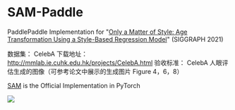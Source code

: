 # SAM-Paddle
PaddlePaddle Implementation for "[Only a Matter of Style: Age Transformation Using a Style-Based Regression Model](https://paperswithcode.com/paper/only-a-matter-of-style-age-transformation)" (SIGGRAPH 2021)

数据集： CelebA 下载地址：http://mmlab.ie.cuhk.edu.hk/projects/CelebA.html
验收标准： CelebA 人眼评估生成的图像（可参考论文中展示的生成图片 Figure 4，6，8）

[SAM](https://github.com/yuval-alaluf/SAM) is the Official Implementation in PyTorch

![](https://github.com/yuval-alaluf/SAM/blob/master/docs/2195.jpg)
